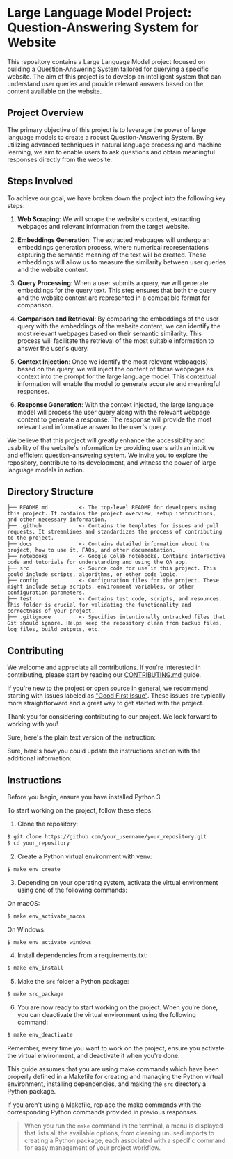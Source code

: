 # Large Language Model Project: Question-Answering System for Website

This repository contains a Large Language Model project focused on building a
Question-Answering System tailored for querying a specific website. The aim of
this project is to develop an intelligent system that can understand user
queries and provide relevant answers based on the content available on the
website.

## Project Overview

The primary objective of this project is to leverage the power of large language
models to create a robust Question-Answering System. By utilizing advanced
techniques in natural language processing and machine learning, we aim to enable
users to ask questions and obtain meaningful responses directly from the
website.

## Steps Involved

To achieve our goal, we have broken down the project into the following key
steps:

1. **Web Scraping**: We will scrape the website's content, extracting webpages
   and relevant information from the target website.

2. **Embeddings Generation**: The extracted webpages will undergo an embeddings
   generation process, where numerical representations capturing the semantic
   meaning of the text will be created. These embeddings will allow us to
   measure the similarity between user queries and the website content.

3. **Query Processing**: When a user submits a query, we will generate
   embeddings for the query text. This step ensures that both the query and the
   website content are represented in a compatible format for comparison.

4. **Comparison and Retrieval**: By comparing the embeddings of the user query
   with the embeddings of the website content, we can identify the most
   relevant webpages based on their semantic similarity. This process will
   facilitate the retrieval of the most suitable information to answer the
   user's query.

5. **Context Injection**: Once we identify the most relevant webpage(s) based on
   the query, we will inject the content of those webpages as context into the
   prompt for the large language model. This contextual information will enable
   the model to generate accurate and meaningful responses.

6. **Response Generation**: With the context injected, the large language model
   will process the user query along with the relevant webpage content to
   generate a response. The response will provide the most relevant and
   informative answer to the user's query.

We believe that this project will greatly enhance the accessibility and
usability of the website's information by providing users with an intuitive and
efficient question-answering system. We invite you to explore the repository,
contribute to its development, and witness the power of large language models
in action.


## Directory Structure

```text
├── README.md          <- The top-level README for developers using this project. It contains the project overview, setup instructions, and other necessary information.
├── .github            <- Contains the templates for issues and pull requests. It streamlines and standardizes the process of contributing to the project.
├── docs               <- Contains detailed information about the project, how to use it, FAQs, and other documentation.
├── notebooks          <- Google Colab notebooks. Contains interactive code and tutorials for understanding and using the QA app.
├── src                <- Source code for use in this project. This could include scripts, algorithms, or other code logic.
├── config             <- Configuration files for the project. These might include setup scripts, environment variables, or other configuration parameters.
├── test               <- Contains test code, scripts, and resources. This folder is crucial for validating the functionality and correctness of your project.
├── .gitignore         <- Specifies intentionally untracked files that Git should ignore. Helps keep the repository clean from backup files, log files, build outputs, etc.
```
## Contributing

We welcome and appreciate all contributions. If you're interested in
contributing, please start by reading our
[CONTRIBUTING.md](./docs/CONTRIBUTING.md) guide.

If you're new to the project or open source in general, we recommend
starting with issues labeled as ["Good First
Issue"](https://github.com/LLMsLab/qa-app-lab/issues/1). These issues
are typically more straightforward and a great way to get started with
the project.

Thank you for considering contributing to our project. We look forward
to working with you!

Sure, here's the plain text version of the instruction:

Sure, here's how you could update the instructions section with the additional information:

## Instructions

Before you begin, ensure you have installed Python 3. 

To start working on the project, follow these steps:

1. Clone the repository:

```bash
$ git clone https://github.com/your_username/your_repository.git
$ cd your_repository
```

2. Create a Python virtual environment with venv:

```bash
$ make env_create
```

3. Depending on your operating system, activate the virtual environment using one of the following commands:

On macOS:

```bash
$ make env_activate_macos
```

On Windows:

```bash
$ make env_activate_windows
```

4. Install dependencies from a requirements.txt:

```bash
$ make env_install
```

5. Make the `src` folder a Python package:

```bash
$ make src_package
```

6. You are now ready to start working on the project. When you're done, you can deactivate the virtual environment using the following command:

```bash
$ make env_deactivate
```

Remember, every time you want to work on the project, ensure you
activate the virtual environment, and deactivate it when you're done.

This guide assumes that you are using make commands which have been properly defined in a Makefile for creating and managing the Python virtual environment, installing dependencies, and making the `src` directory a Python package.

If you aren't using a Makefile, replace the make commands with the
corresponding Python commands provided in previous responses.

> When you run the `make` command in the terminal, a menu is displayed that lists all the available options, from cleaning unused imports to creating a Python package, each associated with a specific command for easy management of your project workflow.